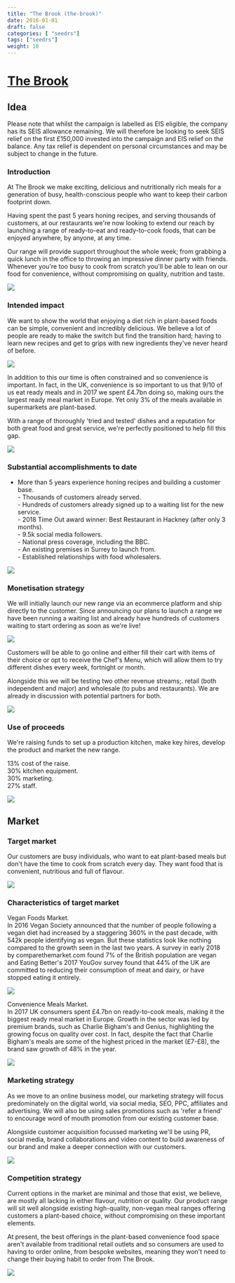 ```yaml
---
title: "The Brook (the-brook)"
date: 2016-01-01
draft: false
categories: [ "seedrs"]
tags: ["seedrs"]
weight: 10
---
```


# [The Brook](https://www.seedrs.com/the-brook)

## Idea

Please note that whilst the campaign is labelled as EIS eligible, the company has its SEIS allowance remaining. We will therefore be looking to seek SEIS relief on the first £150,000 invested into the campaign and EIS relief on the balance. Any tax relief is dependent on personal circumstances and may be subject to change in the future.

### Introduction

At The Brook we make exciting, delicious and nutritionally rich meals for a generation of busy, health-conscious people who want to keep their carbon footprint down.

Having spent the past 5 years honing recipes, and serving thousands of customers, at our restaurants we're now looking to extend our reach by launching a range of ready-to-eat and ready-to-cook foods, that can be enjoyed anywhere, by anyone, at any time.

Our range will provide support throughout the whole week; from grabbing a quick lunch in the office to throwing an impressive dinner party with friends. Whenever you're too busy to cook from scratch you'll be able to lean on our food for convenience, without compromising on quality, nutrition and taste.

![](/img/seedrs/uploads/startup/section_image/image/15662/j2gxjp44i1yg6ll4q4ywjmtrcvp1mca/The_Brook-119_small.jpg?rect=0%2C32%2C1382%2C889&w=600&fit=clip&s=2a2cbbcf3d221f50f29477ef34d8d0b8)

### Intended impact

We want to show the world that enjoying a diet rich in plant-based foods can be simple, convenient and incredibly delicious. We believe a lot of people are ready to make the switch but find the transition hard; having to learn new recipes and get to grips with new ingredients they've never heard of before.

![](/img/seedrs/uploads/startup/section_image/image/15674/ardo5ns23pft3z3fei73n52pt8gprar/DSC_0233_-_1_edit.jpg?rect=0%2C0%2C920%2C514&w=600&fit=clip&s=ed816928069154fffa88e62202c610fe)

In addition to this our time is often constrained and so convenience is important. In fact, in the UK, convenience is so important to us that 9/10 of us eat ready meals and in 2017 we spent £4.7bn doing so, making ours the largest ready meal market in Europe. Yet only 3% of the meals available in supermarkets are plant-based.

With a range of thoroughly 'tried and tested' dishes and a reputation for both great food and great service, we're perfectly positioned to help fill this gap.

![](/img/seedrs/uploads/startup/section_image/image/15663/lxh4ohupa5wbzd2uyqus93zsykzj33o/square_waffles.jpg?rect=0%2C27%2C640%2C612&w=600&fit=clip&s=911584297d902b2e0874d83e5b4d720a)

### Substantial accomplishments to date

- More than 5 years experience honing recipes and building a customer base. <br>- Thousands of customers already served. <br>- Hundreds of customers already signed up to a waiting list for the new service. <br>- 2018 Time Out award winner: Best Restaurant in Hackney (after only 3 months). <br>- 9.5k social media followers. <br>- National press coverage, including the BBC. <br>- An existing premises in Surrey to launch from. <br>- Established relationships with food wholesalers.

![](/img/seedrs/uploads/startup/section_image/image/15667/ezlpyepqnck8pe930om0ck87xnvwj1n/30982410_135440507313204_8481659286806593536_n.jpg?rect=0%2C0%2C1080%2C1080&w=600&fit=clip&s=f7914dbc632153184f70d01839ade74e)

### Monetisation strategy

We will initially launch our new range via an ecommerce platform and ship directly to the customer. Since announcing our plans to launch a range we have been running a waiting list and already have hundreds of customers waiting to start ordering as soon as we're live!

![](/img/seedrs/uploads/startup/section_image/image/15664/avjv8aonuz4fr2gi0dza9r61j0jktj6/square_cut_cheesecake.jpg?rect=0%2C13%2C640%2C626&w=600&fit=clip&s=f3019cb74c19f64920fe0c68a348a8fb)

Customers will be able to go online and either fill their cart with items of their choice or opt to receive the Chef's Menu, which will allow them to try different dishes every week, fortnight or month.

Alongside this we will be testing two other revenue streams;. retail (both independent and major) and wholesale (to pubs and restaurants). We are already in discussion with potential partners for both.

![](/img/seedrs/uploads/startup/section_image/image/15665/49zu70fwrjy3dqtj1h93kfg4ey9mp6y/Mixed_tapas.JPG?rect=0%2C0%2C1701%2C1700&w=600&fit=clip&s=468696ff4ad548b23fb592d62b3b25a4)

### Use of proceeds

We're raising funds to set up a production kitchen, make key hires, develop the product and market the new range.

13% cost of the raise. <br>30% kitchen equipment. <br>30% marketing. <br>27% staff.

![](/img/seedrs/uploads/startup/section_image/image/15666/43j0w3w9bqi3gvwonfewj6s5mtpi4hh/FullSizeRender_8.jpg?rect=0%2C4%2C1365%2C1360&w=600&fit=clip&s=dea6378109b2eb90154668a131a48e91)

## Market

### Target market

Our customers are busy individuals, who want to eat plant-based meals but don't have the time to cook from scratch every day. They want food that is convenient, nutritious and full of flavour.

![](/img/seedrs/uploads/startup/section_image/image/15668/pez57lupzjckqmtov6ngh36k76j2p16/DSC_0096_-2.JPG?rect=0%2C0%2C2992%2C1670&w=600&fit=clip&s=66799e52bc9281ab9cdc6b5f143f9a95)

### Characteristics of target market

Vegan Foods Market. <br>In 2016 Vegan Society announced that the number of people following a vegan diet had increased by a staggering 360% in the past decade, with 542k people identifying as vegan. But these statistics look like nothing compared to the growth seen in the last two years. A survey in early 2018 by comparethemarket.com found 7% of the British population are vegan and Eating Better's 2017 YouGov survey found that 44% of the UK are committed to reducing their consumption of meat and dairy, or have stopped eating it entirely.

![](/img/seedrs/uploads/startup/section_image/image/15669/os2touj94eri5xjg5xrjuidk76d9bm5/DSC_0116_-2.JPG?rect=0%2C-1%2C2992%2C1677&w=600&fit=clip&s=f87ccefbbccfcd29691ba9a5402faa68)

Convenience Meals Market. <br>In 2017 UK consumers spent £4.7bn on ready-to-cook meals, making it the biggest ready meal market in Europe. Growth in the sector was led by premium brands, such as Charlie Bigham's and Genius, highlighting the growing focus on quality over cost. In fact, despite the fact that Charlie Bigham's meals are some of the highest priced in the market (£7-£8), the brand saw growth of 48% in the year.

![](/img/seedrs/uploads/startup/section_image/image/15670/569m2frltivxxtaf4pbc7uo4wfw1270/IMG_6931.JPG?rect=0%2C10%2C1080%2C1069&w=600&fit=clip&s=8a49373d993cf3a8106721d53d50d8b8)

### Marketing strategy

As we move to an online business model, our marketing strategy will focus predominately on the digital world, via social media, SEO, PPC, affiliates and advertising. We will also be using sales promotions such as 'refer a friend' to encourage word of mouth promotion from our existing customer base.

Alongside customer acquisition focussed marketing we'll be using PR, social media, brand collaborations and video content to build awareness of our brand and make a deeper connection with our customers.

![](/img/seedrs/uploads/startup/section_image/image/15671/iqjw5ydsbw7s7ff4kfk1s1cu82gkvc6/IMG_3064.JPG?rect=0%2C0%2C2048%2C1364&w=600&fit=clip&s=6446f20f9328749fdfd83a10bbcb3467)

### Competition strategy

Current options in the market are minimal and those that exist, we believe, are mostly all lacking in either flavour, nutrition or quality. Our product range will sit well alongside existing high-quality, non-vegan meal ranges offering customers a plant-based choice, without compromising on these important elements.

At present, the best offerings in the plant-based convenience food space aren't available from traditional retail outlets and so consumers are used to having to order online, from bespoke websites, meaning they won't need to change their buying habit to order from The Brook.

![](/img/seedrs/uploads/startup/section_image/image/15672/czdq6amoo9gmwk2v55pqggf4ycr8m4l/high_res-11.jpg?rect=0%2C0%2C960%2C961&w=600&fit=clip&s=105d6e91155787cfea101dcdc6c70884)

